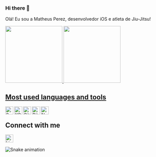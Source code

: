 ### Hi there 👋

Olá! Eu sou a Matheus Perez, desenvolvedor iOS e atleta de Jiu-Jitsu!

<a href="https://github.com/matheusvagnerperez">
  <img height="180em" src="https://github-readme-stats.vercel.app/api?username=matheusvagnerperez&show_icons=true&theme=dark&include_all_commits=true&count_private=true"/>
<img height="180em" src="https://github-readme-stats.vercel.app/api/top-langs/?username=matheusvagnerperez&layout=compact&langs_count=7&theme=dark"/>
</div>

## Most used languages and tools

<div> 
<a href="https://developer.apple.com/swift/">
<img align="left" alt="Swift"  height="25px" src="https://img.shields.io/badge/-Swift-FA7343?&logo=swift&logoColor=white&logoWidth=20" />
</a>
<a href="https://apps.apple.com/br/app/xcode/id497799835?mt=12">
<img align="left" alt="XCode" height="25px" src="https://img.shields.io/badge/-XCode-1575F9?&logo=xcode&logoColor=white&logoWidth=20" /> 
</a>
<a href="https://git-scm.com/">
<img align="left" alt="Git" height="25px" src="https://img.shields.io/badge/-Git-F05032?&logo=git&logoColor=white&logoWidth=20" /> 
</a>
<a href="https://www.bitrise.io/">
<img align="left" alt="Bitrise" height="25px" src="https://img.shields.io/badge/-Bitrise-683D87?&logo=bitrise&logoColor=white&logoWidth=20" /> 
</a>
<a href="https://nodejs.org/en/about/">
<img align="left" alt="Node.js" height="25px" src="https://img.shields.io/badge/Node.js-43853D?style=for-the-badge&logo=node.js&logoColor=white" /> 
</a>

</br>
  
## Connect with me

<a href="https://www.linkedin.com/in/matheus-vagner-perez-85128a16b/">
<img align="center" alt="LinkedIn" height="25px" src="https://img.shields.io/badge/-LinkedIn-0A66C2?&logo=linkedin&logoColor=white&logoWidth=20"/>
</a></p>


  ![Snake animation](https://github.com/matheusvagnerperez/matheusvagnerperez/blob/output/github-contribution-grid-snake.svg)
